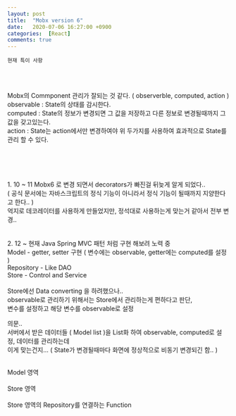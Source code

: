 ```yaml
---
layout: post
title:  "Mobx version 6"
date:   2020-07-06 16:27:00 +0900
categories:  [React]
comments: true
---
```



<html>
  <title>React</title>
  <body>

    현재 특이 사항
<br>
<br>

  Mobx의 Commponent 관리가 잘되는 것 같다. ( observerble, computed, action )<br>
    observable : State의 상태를 감시한다. <br>
    computed : State의 정보가 변경되면 그 값을 저장하고 다른 정보로 변경될때까지 그 값을 갖고있는다. <br>
    action : State는 action에서만 변경하여야 위 두가지를 사용하여 효과적으로 State를 관리 할 수 있다. <br>

<br>
<br>
<br>
<br>
1.    10 ~ 11 
  Mobx6 로 변경 되면서 decorators가 빠진걸 뒤늦게 알게 되었다.. <br>
    ( 공식 문서에는 자바스크립트의 정식 기능이 아니라서 정식 기능이 될때까지 지양한다고 한다.. ) <br>
  억지로 데코레이터를 사용하게 만들었지만, 정석대로 사용하는게 맞는거 같아서 전부 변경..<br>
  <br>
  <br>
2.    12 ~ 현재
  Java Spring MVC 패턴 처럼 구현 해보려 노력 중<br>
  Model - getter, setter 구현 ( 변수에는 observable, getter에는 computed를 설정 )<br>
  Repository - Like DAO<br>
  Store - Control and Service<br>
  <br>
  Store에선 Data converting 을 하려했으나.. <br>
  observable로 관리하기 위해서는 Store에서 관리하는게 편하다고 판단,<br>
  변수를 설정하고 해당 변수를 observable로 설정<br>
  
  의문.. <br>
  서버에서 받은 데이터들 ( Model list )을 List화 하여 observable, computed로 설정, 데이터를 관리하는데<br>
  이게 맞는건지... ( State가 변경될때마다 화면에 정상적으로 비동기 변경되긴 함.. )<br>

  <br>
  Model 영역 <br>
  <img src="/assets/images/model.png" alt="">
  <br>
  <br>
  Store 영역 <br>
  <img src="/assets/images/store.png" alt="">
  <br>
  <br>
  Store 영역의 Repository를 연결하는 Function<br>
  <img src="/assets/images/storeReps.png" alt="">

  </body>
</html>
